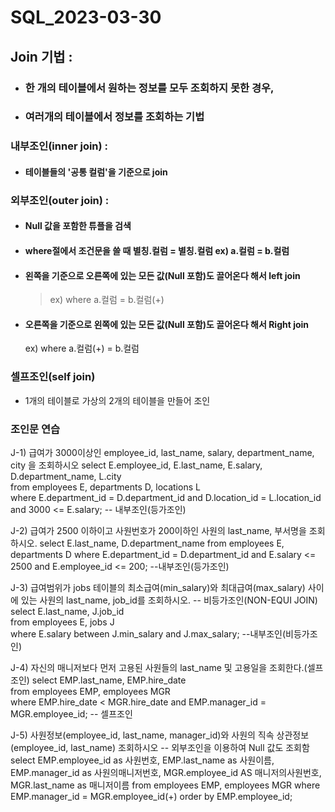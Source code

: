 # SQL_2023-03-30

## Join 기법 : 
 * ### 한 개의 테이블에서 원하는 정보를 모두 조회하지 못한 경우,
 * ### 여러개의 테이블에서 정보를 조회하는 기법

### 내부조인(inner join) :
  * #### 테이블들의 '공통 컬럼'을 기준으로 join

### 외부조인(outer join) :
  * #### Null 값을 포함한 튜플을 검색
  * #### where절에서 조건문을 쓸 때 별칭.컬럼 = 별칭.컬럼 ex) a.컬럼 = b.컬럼
  * #### 왼쪽을 기준으로 오른쪽에 있는 모든 값(Null 포함)도 끌어온다 해서 left join
      > ex) where a.컬럼 = b.컬럼(+)
  * #### 오른쪽을 기준으로 왼쪽에 있는 모든 값(Null 포함)도 끌어온다 해서 Right join
      ex) where a.컬럼(+) = b.컬럼
### 셀프조인(self join)
   * 1개의 테이블로 가상의 2개의 테이블을 만들어 조인
   
### 조인문 연습
J-1) 급여가 3000이상인 employee_id, last_name, salary, department_name, city 을 조회하시오
select E.employee_id, E.last_name, E.salary, D.department_name, L.city    
from employees E, departments D, locations L    
where E.department_id = D.department_id and D.location_id = L.location_id and 3000 <= E.salary; -- 내부조인(등가조인)

J-2) 급여가 2500 이하이고 사원번호가 200이하인 사원의 last_name, 부서명을 조회하시오.
select E.last_name, D.department_name
from employees E, departments D
where E.department_id = D.department_id and E.salary <= 2500 and E.employee_id <= 200; --내부조인(등가조인)

J-3) 급여범위가 jobs 테이블의 최소급여(min_salary)와 최대급여(max_salary) 사이에 있는 사원의 last_name, job_id를 조회하시오.
-- 비등가조인(NON-EQUI JOIN)
select E.last_name, J.job_id                  
from employees E, jobs J   
where E.salary between J.min_salary and J.max_salary; --내부조인(비등가조인)

J-4) 자신의 매니저보다 먼저 고용된 사원들의 last_name 및 고용일을 조회한다.(셀프조인)
select EMP.last_name, EMP.hire_date   
from employees EMP, employees MGR    
where EMP.hire_date < MGR.hire_date and EMP.manager_id = MGR.employee_id; -- 셀프조인

J-5) 사원정보(employee_id, last_name, manager_id)와 사원의 직속 상관정보(employee_id, last_name) 조회하시오
-- 외부조인을 이용하여 Null 값도 조회함
select EMP.employee_id as 사원번호, 
	EMP.last_name as 사원이름, 
	EMP.manager_id as 사원의매니저번호, 
	MGR.employee_id AS 매니저의사원번호, 
	MGR.last_name as 매니저이름
from employees EMP, employees MGR
where EMP.manager_id = MGR.employee_id(+)
order by EMP.employee_id;
